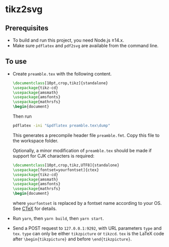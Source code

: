 # tikz2svg

## Prerequisites

* To build and run this project, you need Node.js &geq;14.x.
* Make sure `pdflatex` and `pdf2svg` are available from the command line.

## To use

* Create `preamble.tex` with the following content.
    ``` latex
    \documentclass[10pt,crop,tikz]{standalone}
    \usepackage{tikz-cd}
    \usepackage{amsmath}
    \usepackage{amsfonts}
    \usepackage{mathrsfs}
    \begin{document}
    ```
    Then run
    ``` bash
    pdflatex -ini "&pdflatex preamble.tex\dump"
    ```
    This generates a precompile header file `preamble.fmt`. Copy this file to the workspace folder.
    
  Optionally, a minor modification of `preamble.tex` should be made if support for CJK characters is required:
    ```latex
    \documentclass[10pt,crop,tikz,UTF8]{standalone}
    \usepackage[fontset=yourfontset]{ctex}
    \usepackage{tikz-cd}
    \usepackage{amsmath}
    \usepackage{amsfonts}
    \usepackage{mathrsfs}
    \begin{document}
    ```
    where `yourfontset` is replaced by a fontset name according to your OS. See [CTeX](https://www.ctan.org/pkg/ctex) for details.
* Run `yarn`, then `yarn build`, then `yarn start`.
* Send a POST request to `127.0.0.1:9292`, with URL parameters `type` and `tex`. `type` can only be either `tikzpicture` or `tikzcd`. `tex` is the LaTeX code after `\begin{tikzpicture}` and before `\end{tikzpicture}`.
